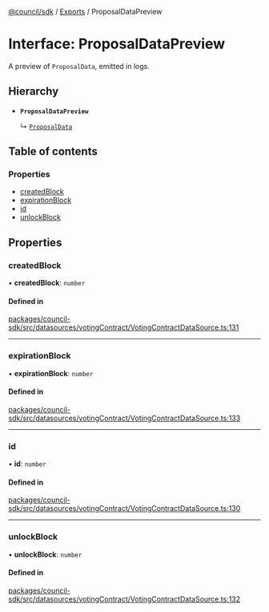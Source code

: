 [@council/sdk](../README.md) / [Exports](../modules.md) / ProposalDataPreview

# Interface: ProposalDataPreview

A preview of `ProposalData`, emitted in logs.

## Hierarchy

- **`ProposalDataPreview`**

  ↳ [`ProposalData`](ProposalData.md)

## Table of contents

### Properties

- [createdBlock](ProposalDataPreview.md#createdblock)
- [expirationBlock](ProposalDataPreview.md#expirationblock)
- [id](ProposalDataPreview.md#id)
- [unlockBlock](ProposalDataPreview.md#unlockblock)

## Properties

### createdBlock

• **createdBlock**: `number`

#### Defined in

[packages/council-sdk/src/datasources/votingContract/VotingContractDataSource.ts:131](https://github.com/element-fi/council-monorepo/blob/8fd0879/packages/council-sdk/src/datasources/votingContract/VotingContractDataSource.ts#L131)

___

### expirationBlock

• **expirationBlock**: `number`

#### Defined in

[packages/council-sdk/src/datasources/votingContract/VotingContractDataSource.ts:133](https://github.com/element-fi/council-monorepo/blob/8fd0879/packages/council-sdk/src/datasources/votingContract/VotingContractDataSource.ts#L133)

___

### id

• **id**: `number`

#### Defined in

[packages/council-sdk/src/datasources/votingContract/VotingContractDataSource.ts:130](https://github.com/element-fi/council-monorepo/blob/8fd0879/packages/council-sdk/src/datasources/votingContract/VotingContractDataSource.ts#L130)

___

### unlockBlock

• **unlockBlock**: `number`

#### Defined in

[packages/council-sdk/src/datasources/votingContract/VotingContractDataSource.ts:132](https://github.com/element-fi/council-monorepo/blob/8fd0879/packages/council-sdk/src/datasources/votingContract/VotingContractDataSource.ts#L132)
